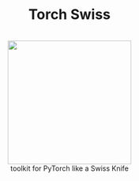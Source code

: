 <h1 align="center">Torch Swiss</h1>
<p align="center">
    <br>
    <img src="https://www.flaticon.com/svg/static/icons/svg/1254/1254505.svg" width="250"/>
    <br>
    toolkit for PyTorch like a Swiss Knife
<p>
